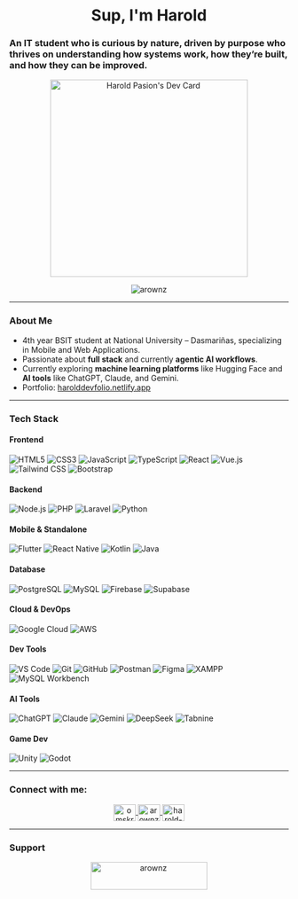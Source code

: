 <h1 align="center">Sup, I'm Harold</h1>
<h3 align="left">An IT student who is curious by nature, driven by purpose who thrives on understanding how systems work, how they’re built, and how they can be improved.</h3>

<p align="center">
  <a href="https://app.daily.dev/arownz">
    <img src="https://api.daily.dev/devcards/v2/58SQ1HpQnWaVUqVBeyWFE.png?r=k4f&type=default" width="356" alt="Harold Pasion's Dev Card"/>
  </a>
</p>

<p align="center">
  <img src="https://komarev.com/ghpvc/?username=arownz&label=Profile%20views&color=brightgreen&style=flat" alt="arownz" />
</p>

---

### About Me

- 4th year BSIT student at National University – Dasmariñas, specializing in Mobile and Web Applications.
- Passionate about **full stack** and currently **agentic AI workflows**.
- Currently exploring **machine learning platforms** like Hugging Face and **AI tools** like ChatGPT, Claude, and Gemini.
- Portfolio: [harolddevfolio.netlify.app](https://harolddevfolio.netlify.app)
---

### Tech Stack

#### Frontend
![HTML5](https://img.shields.io/badge/HTML5-E34F26?style=flat&logo=html5&logoColor=white)
![CSS3](https://img.shields.io/badge/CSS3-1572B6?style=flat&logo=css3&logoColor=white)
![JavaScript](https://img.shields.io/badge/JavaScript-F7DF1E?style=flat&logo=javascript&logoColor=black)
![TypeScript](https://img.shields.io/badge/TypeScript-3178C6?style=flat&logo=typescript&logoColor=white)
![React](https://img.shields.io/badge/React-20232A?style=flat&logo=react&logoColor=61DAFB)
![Vue.js](https://img.shields.io/badge/Vue.js-35495E?style=flat&logo=vue.js&logoColor=4FC08D)
![Tailwind CSS](https://img.shields.io/badge/Tailwind-06B6D4?style=flat&logo=tailwind-css&logoColor=white)
![Bootstrap](https://img.shields.io/badge/Bootstrap-563D7C?style=flat&logo=bootstrap&logoColor=white)

#### Backend
![Node.js](https://img.shields.io/badge/Node.js-339933?style=flat&logo=node.js&logoColor=white)
![PHP](https://img.shields.io/badge/PHP-777BB4?style=flat&logo=php&logoColor=white)
![Laravel](https://img.shields.io/badge/Laravel-FF2D20?style=flat&logo=laravel&logoColor=white)
![Python](https://img.shields.io/badge/Python-3776AB?style=flat&logo=python&logoColor=white)

#### Mobile & Standalone
![Flutter](https://img.shields.io/badge/Flutter-02569B?style=flat&logo=flutter&logoColor=white)
![React Native](https://img.shields.io/badge/React_Native-20232A?style=flat&logo=react&logoColor=61DAFB)
![Kotlin](https://img.shields.io/badge/Kotlin-7F52FF?style=flat&logo=kotlin&logoColor=white)
![Java](https://img.shields.io/badge/Java-007396?style=flat&logo=openjdk&logoColor=white)

#### Database
![PostgreSQL](https://img.shields.io/badge/PostgreSQL-4169E1?style=flat&logo=postgresql&logoColor=white)
![MySQL](https://img.shields.io/badge/MySQL-4479A1?style=flat&logo=mysql&logoColor=white)
![Firebase](https://img.shields.io/badge/Firebase-FFCA28?style=flat&logo=firebase&logoColor=black)
![Supabase](https://img.shields.io/badge/Supabase-3ECF8E?style=flat&logo=supabase&logoColor=white)

#### Cloud & DevOps
![Google Cloud](https://img.shields.io/badge/Google_Cloud-4285F4?style=flat&logo=google-cloud&logoColor=white)
![AWS](https://img.shields.io/badge/AWS-232F3E?style=flat&logo=amazonaws&logoColor=white)

#### Dev Tools
![VS Code](https://img.shields.io/badge/VS_Code-007ACC?style=flat&logo=visualstudiocode&logoColor=white)
![Git](https://img.shields.io/badge/Git-F05032?style=flat&logo=git&logoColor=white)
![GitHub](https://img.shields.io/badge/GitHub-181717?style=flat&logo=github&logoColor=white)
![Postman](https://img.shields.io/badge/Postman-FF6C37?style=flat&logo=postman&logoColor=white)
![Figma](https://img.shields.io/badge/Figma-F24E1E?style=flat&logo=figma&logoColor=white)
![XAMPP](https://img.shields.io/badge/XAMPP-FB7A24?style=flat&logo=xampp&logoColor=white)
![MySQL Workbench](https://img.shields.io/badge/MySQL_Workbench-4479A1?style=flat&logo=mysql&logoColor=white)

#### AI Tools
![ChatGPT](https://img.shields.io/badge/ChatGPT-10A37F?style=flat&logo=openai&logoColor=white)
![Claude](https://img.shields.io/badge/Claude-8A63D2?style=flat&logo=anthropic&logoColor=white)
![Gemini](https://img.shields.io/badge/Gemini-4285F4?style=flat&logo=google&logoColor=white)
![DeepSeek](https://img.shields.io/badge/DeepSeek-1E1E1E?style=flat&logo=deepseek&logoColor=white)
![Tabnine](https://img.shields.io/badge/Tabnine-FF0099?style=flat&logo=tabnine&logoColor=white)

#### Game Dev
![Unity](https://img.shields.io/badge/Unity-000000?style=flat&logo=unity&logoColor=white)
![Godot](https://img.shields.io/badge/Godot-478CBF?style=flat&logo=godot-engine&logoColor=white)

---

### Connect with me:

<p align="center">
  <a href="https://x.com/omskrp" target="_blank">
    <img align="center" src="https://raw.githubusercontent.com/rahuldkjain/github-profile-readme-generator/master/src/images/icons/Social/twitter.svg" alt="omskrp" height="30" width="40" />
  </a>
  <a href="https://stackoverflow.com/users/19126644/arownz" target="_blank">
    <img align="center" src="https://raw.githubusercontent.com/rahuldkjain/github-profile-readme-generator/master/src/images/icons/Social/stack-overflow.svg" alt="arownz" height="30" width="40" />
  </a>
  <a href="https://www.linkedin.com/in/harold-pasion-017a131b8/" target="_blank">
    <img align="center" src="https://raw.githubusercontent.com/rahuldkjain/github-profile-readme-generator/master/src/images/icons/Social/linked-in-alt.svg" alt="harold-pasion" height="30" width="40" />
  </a>
</p>

---

### Support

<p align="center">
  <a href="https://ko-fi.com/arownz" target="_blank">
    <img align="center" src="https://cdn.ko-fi.com/cdn/kofi3.png?v=3" height="50" width="210" alt="arownz" />
  </a>
</p>
